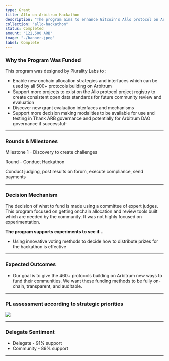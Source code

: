 ```yaml
---
type: Grant
title: Allo on Arbitrum Hackathon
description: "The program aims to enhance Gitcoin's Allo protocol on Arbitrum One, offering new funding strategies, interfaces, and curation modules for 490 protocols."
collection: "allo-hackathon"
status: Completed
amount: "122,500 ARB"
image: "./banner.jpeg"
label: Complete
---
```


### Why the Program Was Funded

This program was designed by Plurality Labs to :

- Enable new onchain allocation strategies and interfaces which can be used by all 500+ protocols building on Arbitrum
- Support more projects to exist on the Allo protocol project registry to create consistent open data standards for future community review and evaluation
- Discover new grant evaluation interfaces and mechanisms
- Support more decision making modalities to be available for use and testing in Thank ARB governance and potentially for Arbitrum DAO governance if successful-

---

### Rounds & Milestones

Milestone 1 - Discovery to create challenges

Round - Conduct Hackathon

Conduct judging, post results on forum, execute compliance, send payments

---

### Decision Mechanism

The decision of what to fund is made using a committee of expert judges.
This program focused on getting onchain allocation and review tools built which are needed by the community. It was not highly focused on experimentation.

**The program supports experiments to see if…**

- Using innovative voting methods to decide how to distribute prizes for the hackathon is effective

---

### Expected Outcomes

- Our goal is to give the 460+ protocols building on Arbitrum new ways to fund their communities. We want these funding methods to be fully on-chain, transparent, and auditable.

---

### PL assessment according to strategic priorities

<div class="lg:w-1/2">

![](/images/graph.png)

</div>

---

### Delegate Sentiment

- Delegate - 91% support
- Community - 89% support

---
